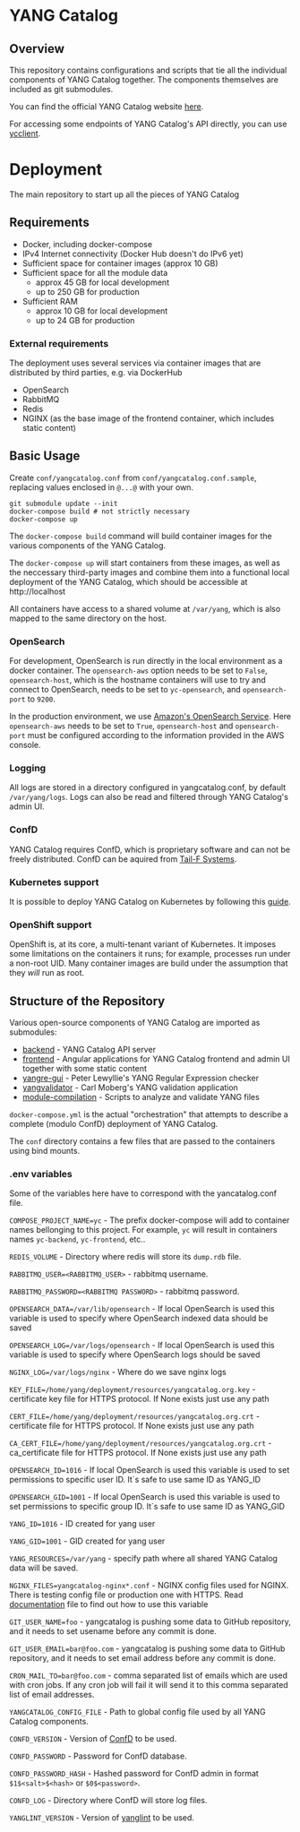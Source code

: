 # YANG Catalog

## Overview

This repository contains configurations and scripts that tie all the individual components of YANG Catalog together. The components themselves are included as git submodules.

You can find the official YANG Catalog website [here](https://yangcatalog.org).

For accessing some endpoints of YANG Catalog's API directly, you can use [ycclient](https://github.com/earies/ycclient).

# Deployment
The main repository to start up all the pieces of YANG Catalog

## Requirements

* Docker, including docker-compose
* IPv4 Internet connectivity (Docker Hub doesn't do IPv6 yet)
* Sufficient space for container images (approx 10 GB)
* Sufficient space for all the module data
  - approx 45 GB for local development
  - up to 250 GB for production
* Sufficient RAM
  - approx 10 GB for local development
  - up to 24 GB for production

### External requirements

The deployment uses several services via container images that are
distributed by third parties, e.g. via DockerHub

* OpenSearch
* RabbitMQ
* Redis
* NGINX (as the base image of the frontend container, which includes static content)

## Basic Usage

Create `conf/yangcatalog.conf` from `conf/yangcatalog.conf.sample`,
replacing values enclosed in `@...@` with your own.

```
git submodule update --init
docker-compose build # not strictly necessary
docker-compose up
```

The `docker-compose build` command will build container images for the
various components of the YANG Catalog.

The `docker-compose up` will start containers from these images, as
well as the neccessary third-party images and combine them into a functional local deployment
of the YANG Catalog, which should be accessible at
http://localhost

All containers have access to a shared volume at `/var/yang`, which is also mapped to the same directory on the host.

### OpenSearch

For development, OpenSearch is run directly in the local environment as a docker container.
The `opensearch-aws` option needs to be set to `False`, `opensearch-host`,
which is the hostname containers will use to try and connect to OpenSearch,
needs to be set to `yc-opensearch`, and `opensearch-port` to `9200`.

In the production environment, we use [Amazon's OpenSearch Service](https://docs.aws.amazon.com/opensearch-service/latest/developerguide/what-is.html).
Here `opensearch-aws` needs to be set to `True`, `opensearch-host` and `opensearch-port` must be configured
according to the information provided in the AWS console.


### Logging

All logs are stored in a directory configured in yangcatalog.conf, by default `/var/yang/logs`.
Logs can also be read and filtered through YANG Catalog's admin UI.

### ConfD

YANG Catalog requires ConfD, which is proprietary software and can not be freely distributed.
ConfD can be aquired from [Tail-F Systems](https://www.tail-f.com).

### Kubernetes support

It is possible to deploy YANG Catalog on Kubernetes by following this [guide](./k8s/README.md).

### OpenShift support

OpenShift is, at its core, a multi-tenant variant of Kubernetes.  It
imposes some limitations on the containers it runs; for example,
processes run under a non-root UID.  Many container images are build
under the assumption that they _will_ run as root.

## Structure of the Repository

Various open-source components of YANG Catalog are imported as
submodules:

* [backend](https://github.com/YangCatalog/backend) - YANG Catalog
  API server
* [frontend](https://github.com/YangCatalog/frontend) - Angular applications for 
  YANG Catalog frontend and admin UI together with some static content
* [yangre-gui](https://github.com/plewyllie/yangre-gui) - Peter
  Lewyllie's YANG Regular Expression checker
* [yangvalidator](https://github.com/YangCatalog/yang-validator-extractor) - Carl
  Moberg's YANG validation application
* [module-compilation](https://github.com/YangCatalog/module-compilation) - Scripts
  to analyze and validate YANG files

`docker-compose.yml` is the actual "orchestration" that attempts to
describe a complete (modulo ConfD) deployment of YANG Catalog.

The `conf` directory contains a few files that are passed to the
containers using bind mounts.

### .env variables

Some of the variables here have to correspond with the yancatalog.conf file.

`COMPOSE_PROJECT_NAME=yc` - The prefix docker-compose will add to container names bellonging to this project.
For example, `yc` will result in containers names `yc-backend`, `yc-frontend`, etc..

`REDIS_VOLUME` - Directory where redis will store its `dump.rdb` file.

`RABBITMQ_USER=<RABBITMQ_USER>` - rabbitmq username.

`RABBITMQ_PASSWORD=<RABBITMQ PASSWORD>`  - rabbitmq password.

`OPENSEARCH_DATA=/var/lib/opensearch` - If local OpenSearch is used this
variable is used to specify where OpenSearch indexed data should be saved

`OPENSEARCH_LOG=/var/logs/opensearch`  - If local OpenSearch is used this
variable is used to specify where OpenSearch logs should be saved

`NGINX_LOG=/var/logs/nginx` - Where do we save nginx logs

`KEY_FILE=/home/yang/deployment/resources/yangcatalog.org.key` - certificate key file for HTTPS protocol.
If None exists just use any path

`CERT_FILE=/home/yang/deployment/resources/yangcatalog.org.crt` - certificate file for HTTPS protocol.
If None exists just use any path

`CA_CERT_FILE=/home/yang/deployment/resources/yangcatalog.org.crt` - ca_certificate file for HTTPS protocol.
If None exists just use any path

`OPENSEARCH_ID=1016` - If local OpenSearch is used this
variable is used to set permissions to specific user ID. It`s safe to use same ID as YANG_ID

`OPENSEARCH_GID=1001` - If local OpenSearch is used this
variable is used to set permissions to specific group ID. It`s safe to use same ID as YANG_GID

`YANG_ID=1016` - ID created for yang user

`YANG_GID=1001` - GID created for yang user

`YANG_RESOURCES=/var/yang` - specify path where all shared YANG Catalog data will be saved.

`NGINX_FILES=yangcatalog-nginx*.conf` - NGINX config files used for NGINX. There is testing config file
or production one with HTTPS. Read [documentation](./setup/README.md) file to find out how to use this variable

`GIT_USER_NAME=foo` - yangcatalog is pushing some data to GitHub repository, and it needs to
set usename before any commit is done.

`GIT_USER_EMAIL=bar@foo.com` - yangcatalog is pushing some data to GitHub repository, and it needs to
set email address before any commit is done.

`CRON_MAIL_TO=bar@foo.com` - comma separated list of emails which are used
with cron jobs. If any cron job will fail it will send it to this comma separated list of email addresses.

`YANGCATALOG_CONFIG_FILE` - Path to global config file used by all YANG Catalog components.

`CONFD_VERSION` - Version of [ConfD](https://www.tail-f.com/management-agent/) to be used.

`CONFD_PASSWORD` - Password for ConfD database.

`CONFD_PASSWORD_HASH` - Hashed password for ConfD admin in format `$1$<salt>$<hash>` or `$0$<password>`.

`CONFD_LOG` - Directory where ConfD will store log files.

`YANGLINT_VERSION` - Version of [yanglint](https://github.com/CESNET/libyang) to be used.

